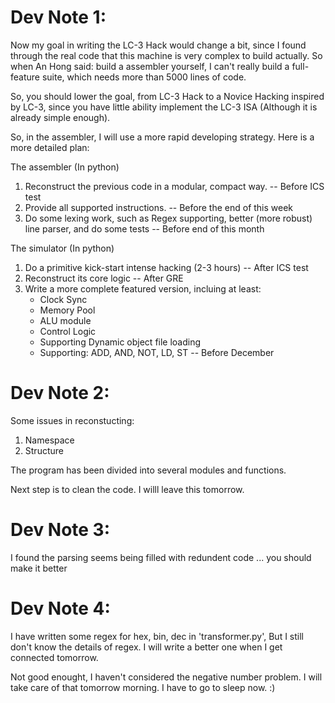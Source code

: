 # Dev Note 1:

Now my goal in writing the LC-3 Hack would change a bit, since I found through the real code that this machine is very complex to build actually. So when An Hong said: build a assembler yourself, I can't really build a full-feature suite, which needs more than 5000 lines of code.

So, you should lower the goal, from LC-3 Hack to a Novice Hacking inspired by LC-3, since you have little ability implement the LC-3 ISA (Although it is already simple enough).


So, in the assembler, I will use a more rapid developing strategy. Here is a more detailed plan:

The assembler (In python)

1. Reconstruct the previous code in a modular, compact way. -- Before ICS test
2. Provide all supported instructions.  					-- Before the end of this week
3. Do some lexing work, such as Regex supporting, better
   (more robust) line parser, and do some tests 		 	-- Before end of this month

The simulator (In python)
1. Do a primitive kick-start intense hacking (2-3 hours)	-- After ICS test
2. Reconstruct its core logic								-- After GRE
3. Write a more complete featured version, incluing at least:
	* Clock Sync
	* Memory Pool
	* ALU module
	* Control Logic
	* Supporting Dynamic object file loading
	* Supporting: ADD, AND, NOT, LD, ST 					-- Before December


# Dev Note 2:

Some issues in reconstucting:

1. Namespace
2. Structure

The program has been divided into several modules and functions.

Next step is to clean the code. I willl leave this tomorrow.

# Dev Note 3:
I found the parsing seems being filled with redundent code ... you should make it better

# Dev Note 4:
I have written some regex for hex, bin, dec in 'transformer.py', But I still don't know the details of regex. I will write a better one when I get connected tomorrow.

Not good enought, I haven't considered the negative number problem. I will take care of that tomorrow morning. I have to go to sleep now. :)